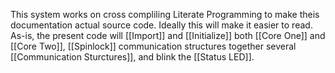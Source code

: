 This system works on cross compliling Literate Programming to make theis documentation actual source code. Ideally this will make it easier to read. As-is, the present code will [[Import]] and [[Initialize]] both [[Core One]] and [[Core Two]], [[Spinlock]] communication structures together several [[Communication Sturctures]], and blink the [[Status LED]].